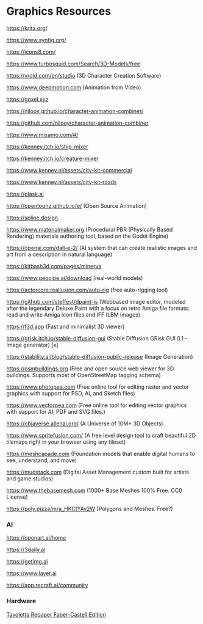 # Graphics Resources

https://krita.org/

https://www.synfig.org/

https://icons8.com/

https://www.turbosquid.com/Search/3D-Models/free

https://vroid.com/en/studio (3D Character Creation Software)

https://www.deepmotion.com (Animation from Video)

https://goxel.xyz

https://nilooy.github.io/character-animation-combiner/

https://github.com/nilooy/character-animation-combiner

https://www.mixamo.com/#/

https://kenney.itch.io/ship-mixer

https://kenney.itch.io/creature-mixer

https://www.kenney.nl/assets/city-kit-commercial

https://www.kenney.nl/assets/city-kit-roads

https://plask.ai

https://opentoonz.github.io/e/ (Open Source Animation)

https://spline.design

https://www.materialmaker.org (Procedural PBR (Physically Based Rendering) materials authoring tool, based on the Godot Engine)

https://openai.com/dall-e-2/ (AI system that can create realistic images and art from a description in natural language)

https://kitbash3d.com/pages/minerva

https://www.geopipe.ai/download (real-world models)

https://actorcore.reallusion.com/auto-rig (free auto-rigging tool)

https://github.com/steffest/dpaint-js (Webbased image editor, modeled after the legendary Deluxe Paint with a focus on retro Amiga file formats: read and write Amiga icon files and IFF ILBM images)

https://f3d.app (Fast and minimalist 3D viewer)

https://grisk.itch.io/stable-diffusion-gui (Stable Diffusion GRisk GUI 0.1 - Image generator) [x]

https://stability.ai/blog/stable-diffusion-public-release (Image Generation)

https://osmbuildings.org (Free and open source web viewer for 3D buildings. Supports most of OpenStreetMap tagging schema)

https://www.photopea.com (Free online tool for editing raster and vector graphics with support for PSD, AI, and Sketch files)

https://www.vectorpea.com (Free online tool for editing vector graphics with support for AI, PDF and SVG files.)

https://objaverse.allenai.org/ (A Universe of 10M+ 3D Objects)

https://www.spritefusion.com/ (A free level design tool to craft beautiful 2D tilemaps right in your browser using any tileset)

https://meshcapade.com (Foundation models that enable digital humans to see, understand, and move)

https://mudstack.com (Digital Asset Management custom built for artists and game studios)

https://www.thebasemesh.com (1000+ Base Meshes 100% Free. CC0 License)

https://poly.pizza/m/a_HKCtYAv2W (Polygons and Meshes. Free?)

### AI

https://openart.ai/home

https://3daily.ai

https://getimg.ai

https://www.layer.ai

https://app.recraft.ai/community

### Hardware

[Tavoletta Repaper Faber-Castell Edition](https://www.iskn.co/it/repaper/shop/repaper?utm_source=facebook&utm_medium=cpa&utm_campaign=1%3A%20FB%20%7C%202%3A%20Acq%20%7C%203%3A%20Acquisition%20%7C%204%3A%20Italy&utm_term=1%3A%20int%20%7C%202%3A%20DesignGraphique%20x%20dessin%20x%20adobe%20%7C%203%3A%2020-54%20%7C%204%3A%20H-F&utm_content=Video_USP1_Test_Artiste%20-%20wording%20Sept21&hsa_acc=916823258397949&hsa_cam=6219796487888&hsa_grp=6268961295688&hsa_ad=6268961295088&hsa_src=fb&hsa_net=facebook&hsa_ver=3&fbclid=IwAR3iFhPKBTe9aIidGpjWBOiXE5BW9I0OfNwMz2lZo8A3YCvjsUbjHYPJv9M_aem_ASjB19Q2H1rWK721EEw4YRgnWwaD8E_Qx56IjavvAe-2fSuf70aY6cyA4Yxrx8n8PLl7Ue7E21WL0XYs-t_spPBljibwXlH3OvlavNNdmWZ-9OicpZqCG-iSX5hJaeDA6Yw)